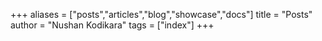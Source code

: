 +++
aliases = ["posts","articles","blog","showcase","docs"]
title = "Posts"
author = "Nushan Kodikara"
tags = ["index"]
+++
